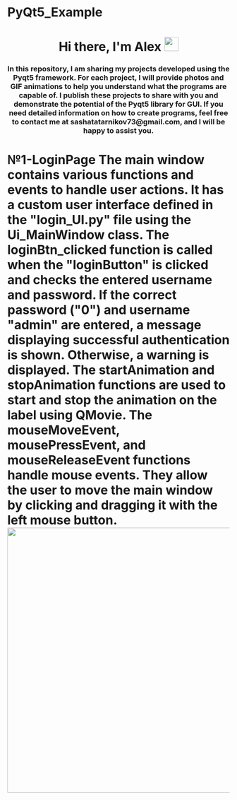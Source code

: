 # PyQt5_Example
<h1 align="center">Hi there, I'm Alex 
<img src="https://github.com/blackcater/blackcater/raw/main/images/Hi.gif" height="32"/></h1>
<h3 align="center">In this repository, I am sharing my projects developed using the Pyqt5 framework. 
For each project, I will provide photos and GIF animations to help you understand what the programs are capable of. 
I publish these projects to share with you and demonstrate the potential of the Pyqt5 library for GUI. 
If you need detailed information on how to create programs, 
feel free to contact me at sashatatarnikov73@gmail.com, and I will be happy to assist you.</h3>


<h1 aligin="center"> №1-LoginPage
The main window contains various functions and events to handle user actions. 
It has a custom user interface defined in the "login_UI.py" file using the Ui_MainWindow class.
The loginBtn_clicked function is called when the "loginButton" is clicked and checks the entered username and password. 
If the correct password ("0") and username "admin" are entered, a message displaying successful authentication is shown. 
Otherwise, a warning is displayed.
The startAnimation and stopAnimation functions are used to start and stop the animation on the label using QMovie.
The mouseMoveEvent, mousePressEvent, and mouseReleaseEvent functions handle mouse events. 
They allow the user to move the main window by clicking and dragging it with the left mouse button.

<div id="header" align="center">
  <img src="https://github.com/AlexBalind70/PyQt5_Example/assets/102526063/4cdcb7e2-a70a-4753-ab55-f25148819fda" width="600"/>
</div>



